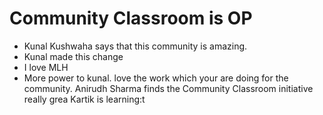 # Community Classroom is OP

- Kunal Kushwaha says that this community is amazing.
- Kunal made this change
- I love MLH
- More power to kunal. love the work which your are doing for the community.
 Anirudh Sharma finds the Community Classroom initiative really grea
Kartik is learning:t
